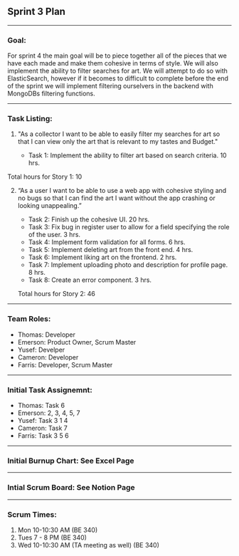 ## Sprint 3 Plan

---

### Goal:

For sprint 4 the main goal will be to piece together all of the pieces that we have each made and make them cohesive in terms of style. We will also implement the ability to filter searches for art. We will attempt to do so with ElasticSearch, however if it becomes to difficult to complete before the end of the sprint we will implement filtering ourselvers in the backend with MongoDBs filtering functions.

---

### Task Listing:

1. "As a collector I want to be able to easily filter my searches for art so that I can view only the art that is relevant to my tastes and Budget."

   - Task 1: Implement the ability to filter art based on search criteria. 10 hrs.

Total hours for Story 1: 10

2. “As a user I want to be able to use a web app with cohesive styling and no bugs so that I can find the art I want without the app crashing or looking unappealing.”

   - Task 2: Finish up the cohesive UI. 20 hrs.
   - Task 3: Fix bug in register user to allow for a field specifying the role of the user. 3 hrs.
   - Task 4: Implement form validation for all forms. 6 hrs.
   - Task 5: Implement deleting art from the front end. 4 hrs.
   - Task 6: Implement liking art on the frontend. 2 hrs.
   - Task 7: Implement uploading photo and description for profile page. 8 hrs.
   - Task 8: Create an error component. 3 hrs.

   Total hours for Story 2: 46

---

### Team Roles:

- Thomas: Developer
- Emerson: Product Owner, Scrum Master
- Yusef: Develper
- Cameron: Developer
- Farris: Developer, Scrum Master

---

### Initial Task Assignemnt:

- Thomas: Task 6
- Emerson: 2, 3, 4, 5, 7
- Yusef: Task 3 1 4
- Cameron: Task 7
- Farris: Task 3 5 6

---

### Initial Burnup Chart: See Excel Page

---

### Intial Scrum Board: See Notion Page

---

### Scrum Times:

1. Mon 10-10:30 AM (BE 340)
2. Tues 7 - 8 PM (BE 340)
3. Wed 10-10:30 AM (TA meeting as well) (BE 340)
